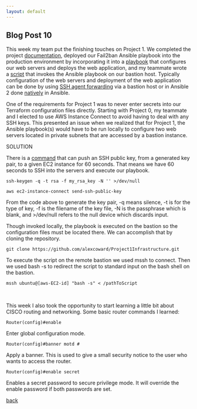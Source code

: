 ```yaml
---
layout: default
---
```


## Blog Post 10



This week my team put the finishing touches on Project 1. We completed the project [documentation](https://github.com/alexcoward/Project1/wiki), deployed our Fail2ban Ansible playbook into the production environment by incorporating it into a [playbook](https://github.com/alexcoward/Project1Infrastructure/blob/master/ansible/setup_all.yml) that configures our web servers and deploys the web application, and my teammate wrote a [script](https://github.com/alexcoward/Project1Infrastructure/blob/master/ansible/execute_playbook.sh) that invokes the Ansible playbook on our bastion host. Typically configuration of the web servers and deployment of the web application can be done by using [SSH agent forwarding](https://medium.com/@praneeth1691/running-ansible-with-ssh-agent-forwarding-957bcb14c95c) via a bastion host or in Ansible 2 done [natively](https://docs.ansible.com/ansible/latest/reference_appendices/faq.html#how-do-i-configure-a-jump-host-to-access-servers-that-i-have-no-direct-access-to) in Ansible. 

One of the requirements for Project 1 was to never enter secrets into our Terraform configuration files directly. Starting with Project 0, my teammate and I elected to use AWS Instance Connect to avoid having to deal with any SSH keys. This presented an issue when we realized that for Project 1, the Ansible playbook(s) would have to be run locally to configure two web servers located in private subnets that are accessed by a bastion instance. 

SOLUTION

There is a [command](https://docs.aws.amazon.com/cli/latest/reference/ec2-instance-connect/send-ssh-public-key.html) that can push an SSH public key, from a generated key pair, to a given EC2 instance for 60 seconds. That means we have 60 seconds to SSH into the servers and execute our playbook.

    ssh-keygen -q -t rsa -f my_rsa_key -N '' >/dev/null
    
    aws ec2-instance-connect send-ssh-public-key
    
From the code above to generate the key pair, -q means silence, -t is for the type of key, -f is the filename of the key file, -N is the passphrase which is blank, and >/dev/null refers to the null device which discards input. 

Though invoked locally, the playbook is executed on the bastion so the configuration files must be located there. We can accomplish that by cloning the repository.  

    git clone https://github.com/alexcoward/Project1Infrastructure.git
    
To execute the script on the remote bastion we used mssh to connect. Then we used bash -s to redirect the script to standard input on the bash shell on the bastion.

    mssh ubuntu@[aws-EC2-id] "bash -s" < /pathToScript

&nbsp;   

This week I also took the opportunity to start learning a little bit about CISCO routing and networking. Some basic router commands I learned:

    Router(config)#enable
    
Enter global configuration mode.

    Router(config)#banner motd #
    
Apply a banner. This is used to give a small security notice to the user who wants to access the router.

    Router(config)#enable secret

Enables a secret password to secure privilege mode. It will override the enable password if both passwords are set.





[back](../blog.html)
